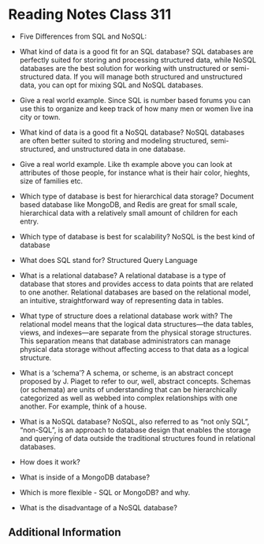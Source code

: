# Reading Notes Class 311


- Five Differences from SQL and NoSQL:


- What kind of data is a good fit for an SQL database? SQL databases are perfectly suited for storing and processing structured data, while NoSQL databases are the best solution for working with unstructured or semi-structured data. If you will manage both structured and unstructured data, you can opt for mixing SQL and NoSQL databases.
- Give a real world example. Since SQL is number based forums you can use this to organize and keep track of how many men or women live ina  city or town.
- What kind of data is a good fit a NoSQL database? NoSQL databases are often better suited to storing and modeling structured, semi-structured, and unstructured data in one database.
- Give a real world example. Like th example above you can look at attributes of those people, for instance what is their hair color, hieghts, size of families etc.
- Which type of database is best for hierarchical data storage? Document based database like MongoDB, and Redis are great for small scale, hierarchical data with a relatively small amount of children for each entry.
- Which type of database is best for scalability? NoSQL is the best kind of database

- What does SQL stand for? Structured Query Language
- What is a relational database? A relational database is a type of database that stores and provides access to data points that are related to one another. Relational databases are based on the relational model, an intuitive, straightforward way of representing data in tables.
- What type of structure does a relational database work with? The relational model means that the logical data structures—the data tables, views, and indexes—are separate from the physical storage structures. This separation means that database administrators can manage physical data storage without affecting access to that data as a logical structure.
- What is a ‘schema’? A schema, or scheme, is an abstract concept proposed by J. Piaget to refer to our, well, abstract concepts. Schemas (or schemata) are units of understanding that can be hierarchically categorized as well as webbed into complex relationships with one another. For example, think of a house.
- What is a NoSQL database? NoSQL, also referred to as “not only SQL”, “non-SQL”, is an approach to database design that enables the storage and querying of data outside the traditional structures found in relational databases.
- How does it work?
- What is inside of a MongoDB database?
- Which is more flexible - SQL or MongoDB? and why.
- What is the disadvantage of a NoSQL database?


## Additional Information
